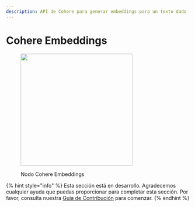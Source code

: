 ```yaml
---
description: API de Cohere para generar embeddings para un texto dado
---
```


# Cohere Embeddings

<figure><img src="../../../.gitbook/assets/image--5---1---1---1---1---1---1---1-.png" alt="" width="306"><figcaption><p>Nodo Cohere Embeddings</p></figcaption></figure>

{% hint style="info" %}
Esta sección está en desarrollo. Agradecemos cualquier ayuda que puedas proporcionar para completar esta sección. Por favor, consulta nuestra [Guía de Contribución](../../../contributing/) para comenzar.
{% endhint %}
